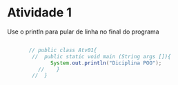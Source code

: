 # Atividade 1 
Use o println para pular de linha no final do programa
~~~java

       // public class Atv01{
        //  public static void main (String args []){
              System.out.println("Diciplina POO");
          //    }
        //  }

~~~